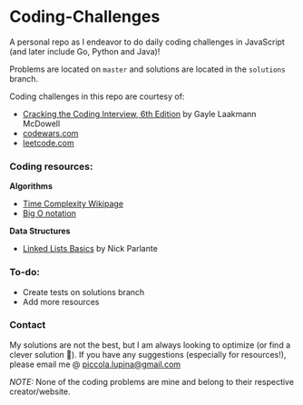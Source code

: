 # Coding-Challenges

A personal repo as I endeavor to do daily coding challenges in JavaScript (and later include Go, Python and Java)! 

Problems are located on `master` and solutions are located in the `solutions` branch.

Coding challenges in this repo are courtesy of:
- [Cracking the Coding Interview, 6th Edition](https://www.amazon.com/Cracking-Coding-Interview-Programming-Questions/dp/0984782850 "Purchase on Amazon") by Gayle Laakmann McDowell
- [codewars.com](http://www.codewars.com "Codewars' Homepage")
- [leetcode.com](https://leetcode.com "LeetCode's Homepage")


### Coding resources:

__Algorithms__
- [Time Complexity Wikipage](https://en.wikipedia.org/wiki/Time_complexity)
- [Big O notation](https://en.wikipedia.org/wiki/Big_O_notation)

__Data Structures__
- [Linked Lists Basics](http://cslibrary.stanford.edu/103/LinkedListBasics.pdf) by Nick Parlante



### To-do:

- Create tests on solutions branch
- Add more resources



### Contact
My solutions are not the best, but I am always looking to optimize (or find a clever solution :ghost:).
If you have any suggestions (especially for resources!), please email me @ [piccola.lupina@gmail.com](piccola.lupina@gmail.com)

*NOTE:* None of the coding problems are mine and belong to their respective creator/website.